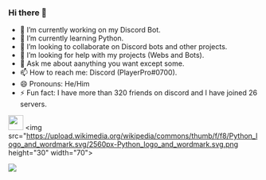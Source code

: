 ### Hi there 👋
- 🔭 I’m currently working on my Discord Bot.
- 🌱 I’m currently learning Python.
- 👯 I’m looking to collaborate on Discord bots and other projects.
- 🤔 I’m looking for help with my projects (Webs and Bots).
- 💬 Ask me about aanything you want except some.
- 📫 How to reach me: Discord (PlayerPro#0700).
- 😄 Pronouns: He/Him
- ⚡ Fun fact: I have more than 320 friends on discord and I have joined 26 servers.

<img src="https://upload.wikimedia.org/wikipedia/commons/thumb/1/1d/PyCharm_Icon.svg/1200px-PyCharm_Icon.svg.png" width="30" height="30"> <img src="https://upload.wikimedia.org/wikipedia/commons/thumb/f/f8/Python_logo_and_wordmark.svg/2560px-Python_logo_and_wordmark.svg.png height="30" width="70">



<img src="https://github-readme-stats.vercel.app/api?username=PlayerPro3&&show_icons=true&title_color=00ffb7&icon_color=ff0000&text_color=70ff7a&bg_color=151515">
